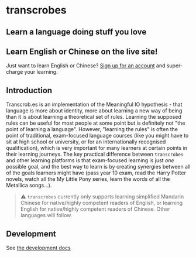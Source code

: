 # transcrobes

## Learn a language doing stuff you love

## Learn English or Chinese on the live site!

Just want to learn English or Chinese? [Sign up for an account](https://am.transcrob.es/#/signup) and super-charge your learning.

## Introduction

Transcrob.es is an implementation of the Meaningful IO hypothesis - that language is more about identity, more about learning a new way of being than it is about learning a theoretical set of rules. Learning the supposed rules can be useful for most people at some point but is definitely not "the point of learning a language". However, "learning the rules" is often the point of traditional, exam-focused language courses (like you might have to sit at high school or university, or for an internationally recognised qualification), which is very important for many learners at certain points in their learning journeys. The key practical difference between `transcrobes` and other learning platforms is that exam-focused learning is just _one_ possible goal, and the best way to learn is by creating synergies between all of the goals learners might have (pass year 10 exam, read the Harry Potter novels, watch all the My Little Pony series, learn the words of all the Metallica songs...).

> :warning: `transcrobes` currently only supports learning simplified Mandarin Chinese for native/highly competent readers of English, or learning English for native/highly competent readers of Chinese. Other languages will follow.

## Development

See [the development docs](DEVELOPMENT.md)
